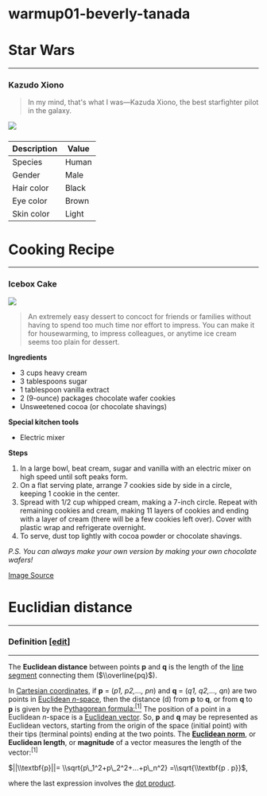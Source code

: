 warmup01-beverly-tanada
================

Star Wars
=========

------------------------------------------------------------------------

### Kazudo Xiono

> In my mind, that's what I was—Kazuda Xiono, the best starfighter pilot in the galaxy.

![](https://vignette.wikia.nocookie.net/starwars/images/a/a3/Kazuda.jpg/revision/latest?cb=20180830051228)

### 

| Description | Value |
|-------------|-------|
| Species     | Human |
| Gender      | Male  |
| Hair color  | Black |
| Eye color   | Brown |
| Skin color  | Light |

### 

Cooking Recipe
==============

------------------------------------------------------------------------

### Icebox Cake

![](https://smittenkitchendotcom.files.wordpress.com/2007/01/370205584_013d1995e6_o.jpg)

> An extremely easy dessert to concoct for friends or families without having to spend too much time nor effort to impress. You can make it for housewarming, to impress colleagues, or anytime ice cream seems too plain for dessert.

**Ingredients**

-   3 cups heavy cream
-   3 tablespoons sugar
-   1 tablespoon vanilla extract
-   2 (9-ounce) packages chocolate wafer cookies
-   Unsweetened cocoa (or chocolate shavings)

**Special kitchen tools**

-   Electric mixer

**Steps**

1.  In a large bowl, beat cream, sugar and vanilla with an electric mixer on high speed until soft peaks form.
2.  On a flat serving plate, arrange 7 cookies side by side in a circle, keeping 1 cookie in the center.
3.  Spread with 1/2 cup whipped cream, making a 7-inch circle. Repeat with remaining cookies and cream, making 11 layers of cookies and ending with a layer of cream (there will be a few cookies left over). Cover with plastic wrap and refrigerate overnight.
4.  To serve, dust top lightly with cocoa powder or chocolate shavings.

*P.S. You can always make your own version by making your own chocolate wafers!*

[Image Source](https://smittenkitchendotcom.files.wordpress.com/2007/01/370205584_013d1995e6_o.jpg)

### 

Euclidian distance
==================

------------------------------------------------------------------------

### Definition [\[edit\]]()

------------------------------------------------------------------------

The **Euclidean distance** between points **p** and **q** is the length of the [line segment]() connecting them ($\\overline{pq}$).

In [Cartesian coordinates](), if **p** = (*p1, p2,..., pn*) and **q** = (*q1, q2,..., qn*) are two points in [Euclidean *n*-space](), then the distance (d) from **p** to **q**, or from **q** to **p** is given by the [Pythagorean formula:<sup>\[1\]</sup>]()
The position of a point in a Euclidean *n*-space is a [Euclidean vector](). So, **p** and **q** may be represented as Euclidean vectors, starting from the origin of the space (initial point) with their tips (terminal points) ending at the two points. The [**Euclidean norm**](), or **Euclidean length**, or **magnitude** of a vector measures the length of the vector:<sup>\[1\]</sup>

$||\\textbf{p}||= \\sqrt{p\_1^2+p\_2^2+...+p\_n^2} =\\sqrt{\\textbf{p . p}}$,

where the last expression involves the [dot product]().
